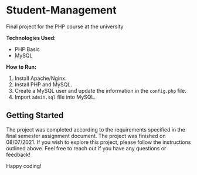 # Student-Management
Final project for the PHP course at the university

**Technologies Used:**
- PHP Basic
- MySQL

**How to Run:**
1. Install Apache/Nginx.
2. Install PHP and MySQL.
3. Create a MySQL user and update the information in the `config.php` file.
4. Import `admin.sql` file into MySQL.

## Getting Started
The project was completed according to the requirements specified in the final semester assignment document. The project was finished on 08/07/2021. 
If you wish to explore this project, please follow the instructions outlined above. Feel free to reach out if you have any questions or feedback!

Happy coding!
